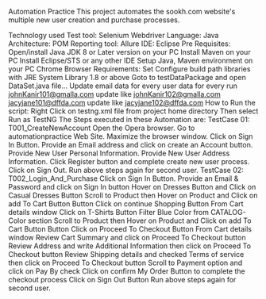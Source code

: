 Automation Practice
This project automates the sookh.com website's multiple new user creation and purchase processes.

Technology used
Test tool: Selenium Webdriver
Language: Java
Architecture: POM
Reporting tool: Allure
IDE: Eclipse
Pre Requisites:
Open/install Java JDK 8 or Later version on your PC
Install Maven on your PC
Install Eclipse/STS or any other IDE
Setup Java, Maven environment on your PC
Chrome Browser
Requirements:
Set Configure build path libraries with JRE System Library 1.8 or above
Goto to testDataPackage and open DataSet.java file...
Update email data for every user data for every run 
johnKanir101@gmalla.com  update like johnKanir102@gmalla.com
jacyjane101@dffda.com  update like jacyjane102@dffda.com 
How to Run the script:
Right Click on testng.xml file from project home directory
Then select Run as TestNG
The Steps executed in these Automation are:
TestCase 01: T001_CreateNewAccount
Open the Opera browser.
Go to automationpractice Web Site.
Maximize the browser window.
Click on Sign In Button.
Provide an Email address and click on create an Account button.
Provide New User Personal Information.
Provide New User Address Information.
Click Register button and complete create new user process.
Click on Sign Out.
Run above steps again for second user.
TestCase 02: T002_Login_And_Purchase
Click on Sign In Button.
Provide an Email & Password and click on Sign In button
Hover on Dresses Button and Click on Casual Dresses Button
Scroll to Product then Hover on Product and Click on add To Cart Button Button
Click on continue Shopping Button From Cart details window
Click on T-Shirts Button
Filter Blue Color from CATALOG-Color section
Scroll to Product then Hover on Product and Click on add To Cart Button Button
Click on Proceed To Checkout Button From Cart details window
Review Cart Summary and click on Proceed To Checkout button
Review Address and write Additional Information then click on Proceed To Checkout button
Review Shipping details and checked Terms of service then click on Proceed To Checkout button
Scroll to Payment option and click on Pay By check
Click on confirm My Order Button to complete the checkout process
Click on Sign Out Button
Run above steps again for second user.

